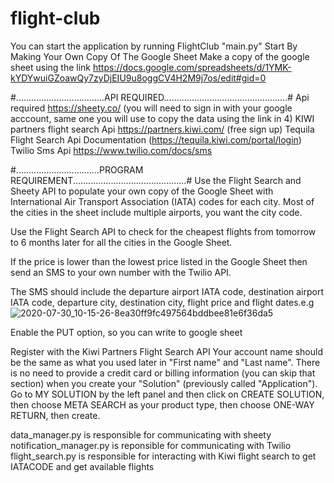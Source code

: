 # flight-club
You can start the application by running FlightClub "main.py"
Start By Making Your Own Copy Of The Google Sheet 
Make a copy of the google sheet using the link https://docs.google.com/spreadsheets/d/1YMK-kYDYwuiGZoawQy7zyDjEIU9u8oggCV4H2M9j7os/edit#gid=0

#...................................API REQUIRED.................................................#
Api required https://sheety.co/ (you will need to sign in with your google acccount, same one you will use to copy the data using the link in 4)
KIWI partners flight search Api https://partners.kiwi.com/ (free sign up)
Tequila Flight Search Api Documentation (https://tequila.kiwi.com/portal/login)
Twilio Sms Api https://www.twilio.com/docs/sms

#.................................PROGRAM REQUIREMENT.............................................#
Use the Flight Search and Sheety API to populate your own copy of the Google Sheet with International Air Transport Association (IATA) codes for each city. Most of the cities in the sheet include multiple airports, you want the city code.

Use the Flight Search API to check for the cheapest flights from tomorrow to 6 months later for all the cities in the Google Sheet.

If the price is lower than the lowest price listed in the Google Sheet then send an SMS to your own number with the Twilio API.

The SMS should include the departure airport IATA code, destination airport IATA code, departure city, destination city, flight price and flight dates.e.g
![2020-07-30_10-15-26-8ea30ff9fc497564bddbee81e6f36da5](https://user-images.githubusercontent.com/88582897/174786945-b7622790-7e08-456b-a93a-382f23f755fb.png)


Enable the PUT option, so you can write to google sheet

Register with the Kiwi Partners Flight Search API
Your account name should be the same as what you used later in "First name" and "Last name".
There is no need to provide a credit card or billing information (you can skip that section) when you create your "Solution" (previously called "Application").
Go to MY SOLUTION by the left panel and then click on CREATE SOLUTION, then choose META SEARCH as your product type, then choose ONE-WAY RETURN, then create.

data_manager.py is responsible for communicating with sheety
notification_manager.py is reponsible for communicating with Twilio
flight_search.py is responsible for interacting with Kiwi flight search to get IATACODE and get available flights
